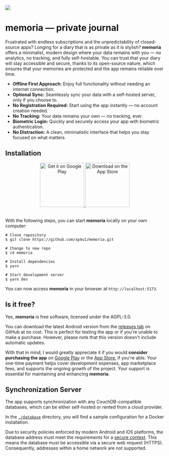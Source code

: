 ![](./.github/promo.png)

# memoria — private journal

Frustrated with endless subscriptions and the unpredictability of closed-source apps? Longing for a diary that is as private as it is stylish? **memoria** offers a minimalist, modern design where your data remains with you — no analytics, no tracking, and fully self-hostable. You can trust that your diary will stay accessible and secure, thanks to its open-source nature, which ensures that your memories are protected and the app remains reliable over time.

- **Offline First Approach:** Enjoy full functionality without needing an internet connection.
- **Optional Sync:** Seamlessly sync your data with a self-hosted server, only if you choose to.
- **No Registration Required:** Start using the app instantly — no account creation needed.
- **No Tracking:** Your data remains your own — no tracking, ever.
- **Biometric Login:** Quickly and securely access your app with biometric authentication.
- **No Distraction:** A clean, minimalistic interface that helps you stay focused on what matters.

## Installation

<div align="center">
  <a href="https://play.google.com/store/apps/details?id=de.xp4u1.memoria">
    <img alt="Get it on Google Play" src="./.github/playstore.png" width="140">
  </a>
  <a href="https://apps.apple.com/us/app/memoria-private-journal/id6621187886">
    <img alt="Download on the App Store" src="./.github/appstore.png" width="140">
  </a>
</div>

<br />

With the following steps, you can start **memoria** locally on your own computer:

```
# Clone repository
$ git clone https://github.com/xp4u1/memoria.git

# Change to new repo
$ cd memoria

# Install dependencies
$ yarn

# Start development server
$ yarn dev
```

You can now access **memoria** in your browser at `http://localhost:5173`.

## Is it free?

Yes, **memoria** is free software, licensed under the AGPL-3.0.

You can download the latest Android version from the [releases tab](https://github.com/xp4u1/memoria/releases) on GitHub at no cost. This is perfect for testing the app or if you're unable to make a purchase. However, please note that this version doesn't include automatic updates.

With that in mind, I would greatly appreciate it if you would **consider purchasing the app** on [Google Play](https://play.google.com/store/apps/details?id=de.xp4u1.memoria) or the [App Store](https://apps.apple.com/us/app/memoria-private-journal/id6621187886), if you're able. Your one-time payment helps cover development expenses, app marketplace fees, and supports the ongoing growth of the project. Your support is essential for maintaining and enhancing **memoria**.

## Synchronization Server

The app supports synchronization with any CouchDB-compatible databases, which can be either self-hosted or rented from a cloud provider.

In the [`./database`](./database) directory, you will find a sample configuration for a Docker installation.

Due to security policies enforced by modern Android and iOS platforms, the database address must meet the requirements for a [secure context](https://developer.mozilla.org/en-US/docs/Web/Security/Secure_Contexts). This means the database must be accessible via a secure web request (HTTPS). Consequently, addresses within a home network are not supported.
